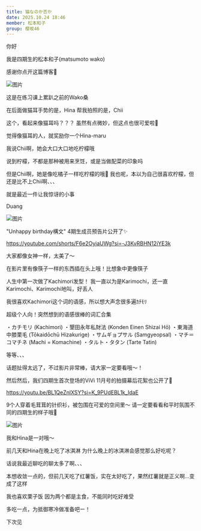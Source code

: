 ```yaml
---
title: 猫なのか否か
date: 2025.10.24 18:46
member: 松本和子
group: 樱坂46
---
```


你好

我是四期生的松本和子(matsumoto wako)


感谢你点开这篇博客🌸

![图片](https://sakurazaka46.com/files/14/diary/s46/blog/moblog/202510/mobWFecIP.jpg)

这是在练习课上累趴之前的Wako桑



在后面做猫耳手势的是，Hina
帮我拍照的是，Chii


这个，看起来像猫耳吗？？？
虽然有点微妙，但这点也很可爱啦🧸

觉得像猫耳的人，就奖励你一个Hina-maru



我说Chii啊，她会大口大口地吃柠檬哦

说到柠檬，不都是那种被用来烹饪，或是当做配菜的印象吗

但是Chii啊，她是像吃橘子一样吃柠檬的哦🥣
我也呢，本以为自己很喜欢柠檬，但还是比不上Chii啊、、、

就是最近一件让我惊讶的小事







Duang


![图片](https://sakurazaka46.com/files/14/diary/s46/blog/moblog/202510/mobOQ1lzz.jpg)


"Unhappy birthday構文" 4期生成员预告片公开了✨

https://youtube.com/shorts/F6e2OyiaUWg?si=-J3KvRBHN12iYE3k

大家都像女神一样，太美了〜

在影片里有像筷子一样的东西插在头上哦！比想象中更像筷子

人生中第一次做了Kachimori发型！
我一直以为是Karimochi，还一直Karimochi、Karimochi地叫，好丢人

我很喜欢Kachimori这个词的语感，所以想大声念很多遍ｶﾁﾓﾘ


超级个人向！突然想到的语感很棒的词汇合集

・カチモリ (Kachimori)
・墾田永年私財法 (Konden Einen Shizai Hō)
・東海道中膝栗毛 (Tōkaidōchū Hizakurige)
・サムギョプサル (Samgyeopsal)
・マチ＝コマチネ (Machi = Komachine)
・タルト・タタン (Tarte Tatin)

等等、、、



话题扯得太远了，不过影片非常棒，请大家一定要看哦〜！




然后然后，我们四期生首次登场的ViVi 11月号的拍摄幕后花絮也公开了🤍

https://youtu.be/BL1QeZnlXSY?si=K_9PUdEBL1k_IdaE

9个人穿着毛茸茸的针织衫，被包围在可爱的空间里〜
请一定要看看和平时氛围不同的四期生的样子哦📢


![图片](https://sakurazaka46.com/files/14/diary/s46/blog/moblog/202510/mob9HE1Aq.jpg)

我和Hina是一对哦〜


前几天和Hina在晚上吃了冰淇淋
为什么晚上的冰淇淋会感觉那么好吃呢？


话说我最近聊吃的聊太多了啊、、、

本想收敛一点的，但前几天吃了红薯饭，实在太好吃了，果然红薯就是正义啊…变成了这样

我也喜欢栗子饭
因为两个都是主食，不能同时吃好难受

多吃一点，为抵御寒冷做准备吧ー！






下次见